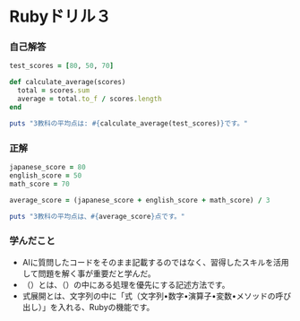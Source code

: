 # Rubyドリル３
### 自己解答
```ruby
test_scores = [80, 50, 70]

def calculate_average(scores)
  total = scores.sum
  average = total.to_f / scores.length
end

puts "3教科の平均点は: #{calculate_average(test_scores)}です。"
```

### 正解
```ruby
japanese_score = 80
english_score = 50
math_score = 70

average_score = (japanese_score + english_score + math_score) / 3

puts "3教科の平均点は、#{average_score}点です。"
```

### 学んだこと
- AIに質問したコードをそのまま記載するのではなく、習得したスキルを活用して問題を解く事が重要だと学んだ。
- （）とは、（）の中にある処理を優先にする記述方法です。
- 式展開とは、文字列の中に「式（文字列•数字•演算子•変数•メソッドの呼び出し）」を入れる、Rubyの機能です。 
